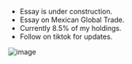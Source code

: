 - Essay is under construction.
- Essay on Mexican Global Trade.
- Currently 8.5% of my holdings.
- Follow on tiktok for updates.

![image](https://user-images.githubusercontent.com/37036296/119456451-88027480-bcef-11eb-8a70-f57cbdb8b535.png)
